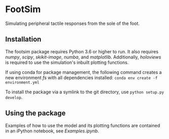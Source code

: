 # FootSim
Simulating peripheral tactile responses from the sole of the foot.

## Installation
The footsim package requires Python 3.6 or higher to run. It also requires *numpy*, *scipy*, *skikit-image*, *numba*, and *matplotlib*. Additionally, *holoviews* is required to use the simulation's inbuilt plotting functions.

If using conda for package management, the following command creates a new environment *fs* with all dependencies installed:
```conda env create -f environment.yml```

To install the package via a symlink to the git directory, use ```python setup.py develop```.

## Using the package
Examples of how to use the model and its plotting functions are contained in an iPython notebook, see *Examples.ipynb*.

